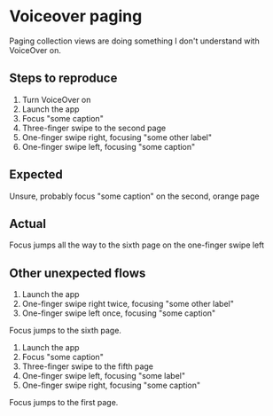 # Voiceover paging

Paging collection views are doing something I don't understand with VoiceOver on.

## Steps to reproduce

1. Turn VoiceOver on
1. Launch the app
1. Focus "some caption"
1. Three-finger swipe to the second page
1. One-finger swipe right, focusing "some other label"
1. One-finger swipe left, focusing "some caption"

## Expected

Unsure, probably focus "some caption" on the second, orange page

## Actual

Focus jumps all the way to the sixth page on the one-finger swipe left

## Other unexpected flows

1. Launch the app
1. One-finger swipe right twice, focusing "some other label"
1. One-finger swipe left once, focusing "some caption"

Focus jumps to the sixth page.

1. Launch the app
1. Focus "some caption"
1. Three-finger swipe to the fifth page
1. One-finger swipe left, focusing "some label"
1. One-finger swipe right, focusing "some caption"

Focus jumps to the first page.
